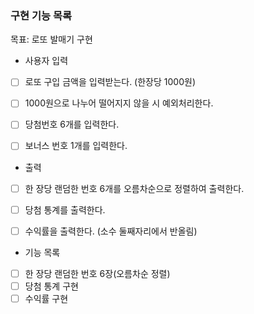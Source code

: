 ### 구현 기능 목록
목표: 로또 발매기 구현
- 사용자 입력
- [ ] 로또 구입 금액을 입력받는다. (한장당 1000원)
- [ ] 1000원으로 나누어 떨어지지 않을 시 예외처리한다.
- [ ] 당첨번호 6개를 입력한다.
- [ ] 보너스 번호 1개를 입력한다.


- 출력
- [ ] 한 장당 랜덤한 번호 6개를 오름차순으로 정렬하여 출력한다.
- [ ] 당첨 통계를 출력한다.
- [ ] 수익률을 출력한다. (소수 둘째자리에서 반올림)


- 기능 목록
- [ ] 한 장당 랜덤한 번호 6장(오름차순 정렬)
- [ ] 당첨 통계 구현
- [ ] 수익률 구현
